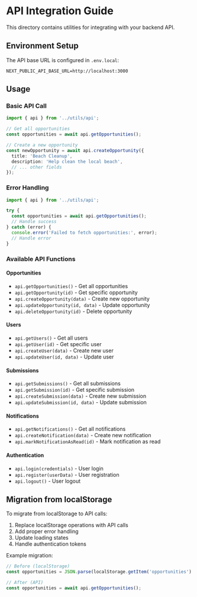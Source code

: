 # API Integration Guide

This directory contains utilities for integrating with your backend API.

## Environment Setup

The API base URL is configured in `.env.local`:
```
NEXT_PUBLIC_API_BASE_URL=http://localhost:3000
```

## Usage

### Basic API Call
```typescript
import { api } from '../utils/api';

// Get all opportunities
const opportunities = await api.getOpportunities();

// Create a new opportunity
const newOpportunity = await api.createOpportunity({
  title: 'Beach Cleanup',
  description: 'Help clean the local beach',
  // ... other fields
});
```

### Error Handling
```typescript
import { api } from '../utils/api';

try {
  const opportunities = await api.getOpportunities();
  // Handle success
} catch (error) {
  console.error('Failed to fetch opportunities:', error);
  // Handle error
}
```

### Available API Functions

#### Opportunities
- `api.getOpportunities()` - Get all opportunities
- `api.getOpportunity(id)` - Get specific opportunity
- `api.createOpportunity(data)` - Create new opportunity
- `api.updateOpportunity(id, data)` - Update opportunity
- `api.deleteOpportunity(id)` - Delete opportunity

#### Users
- `api.getUsers()` - Get all users
- `api.getUser(id)` - Get specific user
- `api.createUser(data)` - Create new user
- `api.updateUser(id, data)` - Update user

#### Submissions
- `api.getSubmissions()` - Get all submissions
- `api.getSubmission(id)` - Get specific submission
- `api.createSubmission(data)` - Create new submission
- `api.updateSubmission(id, data)` - Update submission

#### Notifications
- `api.getNotifications()` - Get all notifications
- `api.createNotification(data)` - Create new notification
- `api.markNotificationAsRead(id)` - Mark notification as read

#### Authentication
- `api.login(credentials)` - User login
- `api.register(userData)` - User registration
- `api.logout()` - User logout

## Migration from localStorage

To migrate from localStorage to API calls:

1. Replace localStorage operations with API calls
2. Add proper error handling
3. Update loading states
4. Handle authentication tokens

Example migration:
```typescript
// Before (localStorage)
const opportunities = JSON.parse(localStorage.getItem('opportunities') || '[]');

// After (API)
const opportunities = await api.getOpportunities();
```

